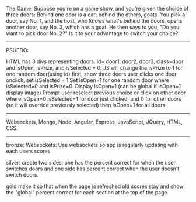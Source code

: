The Game:
Suppose you're on a game show, and you're given the choice of three doors: Behind one door is a car; behind the others, goats. You pick a door, say No. 1, and the host, who knows what's behind the doors, opens another door, say No. 3, which has a goat. He then says to you, "Do you want to pick door No. 2?" Is it to your advantage to switch your choice?
*******************************************
PSUEDO:

HTML has 3 divs representing doors. id= door1, door2, door3, class=door and isOpen, isPrize, and isSelected = 0.
JS will change the isPrize to 1 for one random door(using id)
first, show three doors
user clicks one door
onclick, set isSelected = 1
Set isOpen=1 for one random door where isSelected=0 and isPrize=0.
Display isOpen=1 (can be global if isOpen=1 display image)
Prompt user reselect previous choice or click on other door where isOpen=0
isSelected=1 for door just clicked, and 0 for other doors (so it will override previously selected)
then isOpen=1 for all doors

****************************************

Websockets, Mongo, Node, Angular, Express, JavaScript, JQuery, HTML, CSS.

*****************************************

bronze:
  Websockets:
    Use websockets so app is regularly updating with each users scores.


silver:
create two sides: one has the percent correct for when the user switches doors and one side has percent correct when the user doesn't switch doors.

gold
make it so that when the page is refreshed old scores stay and show the "global" percent correct for each section at the top of the page
